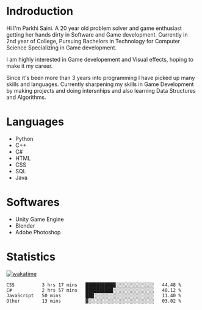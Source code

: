 # Indroduction
Hi I'm Parkhi Saini. A 20 year old problem solver and game enthusiast getting her hands dirty in Software and Game development. Currently in 2nd year of College, Pursuing Bachelors in Technology for Computer Science Specializing in Game development.

I am highly interested in Game developement and Visual effects, hoping to make it my career.

Since it's been more than 3 years into programming I have picked up many skills and languages. Currently sharpening my skills in Game Development by making projects and doing intersnhips and also learning Data Structures and Algorithms.

# Languages

- Python 
- C++
- C#
- HTML 
- CSS
- SQL
- Java

# Softwares

- Unity Game Engine
- Blender
- Adobe Photoshop

# Statistics
[![wakatime](https://wakatime.com/badge/user/659f56cf-9635-4f70-9140-7dbdc934cfec.svg)](https://wakatime.com/@659f56cf-9635-4f70-9140-7dbdc934cfec)
<!--START_SECTION:waka-->

```text
CSS          3 hrs 17 mins   ███████████░░░░░░░░░░░░░░   44.48 %
C#           2 hrs 57 mins   ██████████░░░░░░░░░░░░░░░   40.12 %
JavaScript   50 mins         ███░░░░░░░░░░░░░░░░░░░░░░   11.40 %
Other        13 mins         ▓░░░░░░░░░░░░░░░░░░░░░░░░   03.02 %
```

<!--END_SECTION:waka-->












